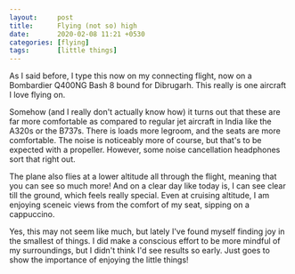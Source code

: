 ```yaml
---
layout: 	post
title: 		Flying (not so) high
date: 		2020-02-08 11:21 +0530
categories:	[flying]
tags:		[little things]
---
```


As I said before, I type this now on my connecting flight, now on a Bombardier Q400NG Bash 8 bound for Dibrugarh. This really is one aircraft I love flying on.

Somehow (and I really don't actually know how) it turns out that these are far more comfortable as compared to regular jet aircraft in India like the A320s or the B737s. There is loads more legroom, and the seats are more comfortable. The noise is noticeably more of course, but that's to be expected with a propeller. However, some noise cancellation headphones sort that right out.

The plane also flies at a lower altitude all through the flight, meaning that you can see so much more! And on a clear day like today is, I can see clear till the ground, which feels really special. Even at cruising altitude, I am enjoying sceneic views from the comfort of my seat, sipping on a cappuccino.

Yes, this may not seem like much, but lately I've found myself finding joy in the smallest of things. I did make a conscious effort to be more mindful of my surroundings, but I didn't think I'd see results so early. Just goes to show the importance of enjoying the little things!
